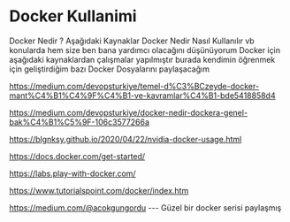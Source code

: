 # Docker Kullanimi
Docker Nedir ? Aşağıdaki Kaynaklar Docker Nedir Nasıl Kullanılır vb konularda hem size ben bana yardımcı olacağını düşünüyorum
Docker için aşağıdaki kaynaklardan çalışmalar yapılmıştır burada kendimin öğrenmek için geliştirdiğim bazı Docker Dosyalarını paylaşacağım

https://medium.com/devopsturkiye/temel-d%C3%BCzeyde-docker-mant%C4%B1%C4%9F%C4%B1-ve-kavramlar%C4%B1-bde5418858d4

https://medium.com/devopsturkiye/docker-nedir-dockera-genel-bak%C4%B1%C5%9F-106c3577266a

https://blgnksy.github.io/2020/04/22/nvidia-docker-usage.html

https://docs.docker.com/get-started/

https://labs.play-with-docker.com/

https://www.tutorialspoint.com/docker/index.htm

https://medium.com/@acokgungordu    ---  Güzel bir docker serisi paylaşmış
